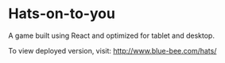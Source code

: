 # Hats-on-to-you

A game built using React and optimized for tablet and desktop.

To view deployed version, visit: http://www.blue-bee.com/hats/

